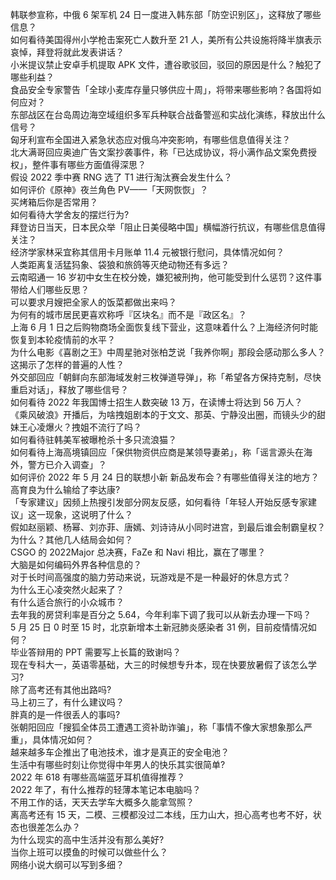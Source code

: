 韩联参宣称，中俄 6 架军机 24 日一度进入韩东部「防空识别区」，这释放了哪些信息？  
如何看待美国得州小学枪击案死亡人数升至 21 人，美所有公共设施将降半旗表示哀悼，拜登将就此发表讲话？  
小米提议禁止安卓手机提取 APK 文件，遭谷歌驳回，驳回的原因是什么？触犯了哪些利益？  
食品安全专家警告「全球小麦库存量只够供应十周」，将带来哪些影响？各国将如何应对？  
东部战区在台岛周边海空域组织多军兵种联合战备警巡和实战化演练，释放出什么信号？  
匈牙利宣布全国进入紧急状态应对俄乌冲突影响，有哪些信息值得关注？  
北大满哥回应奥迪广告文案抄袭事件，称「已达成协议，将小满作品文案免费授权」，整件事有哪些方面值得深思？  
假设 2022 季中赛 RNG 选了 T1 进行淘汰赛会发生什么？  
如何评价《原神》夜兰角色 PV——「天网恢恢」？  
买烤箱后你是否常用？  
如何看待大学舍友的摆烂行为?  
拜登访日当天，日本民众举「阻止日美侵略中国」横幅游行抗议，有哪些信息值得关注？  
经济学家林采宜称其信用卡月账单 11.4 元被银行慰问，具体情况如何？  
人类距离复活猛犸象、袋狼和旅鸽等灭绝动物还有多远？  
云南昭通一 16 岁初中女生在校分娩，嫌犯被刑拘，他可能受到什么惩罚？这件事带给人们哪些反思？  
可以要求月嫂把全家人的饭菜都做出来吗？  
为何有的城市居民更喜欢称呼『区块名』而不是『政区名』？  
上海 6 月 1 日之后购物商场全面恢复线下营业，这意味着什么？上海经济何时能恢复到本轮疫情前的水平？  
为什么电影《喜剧之王》中周星驰对张柏芝说「我养你啊」那段会感动那么多人？这揭示了怎样的普遍的人性？  
外交部回应「朝鲜向东部海域发射三枚弹道导弹」，称「希望各方保持克制，尽快重启对话」，释放了哪些信号？  
如何看待 2022 年我国博士招生人数突破 13 万，在读博士将达到 56 万人？  
《乘风破浪》开播后，为啥拽姐剧本的于文文、那英、宁静没出圈，而镜头少的甜妹王心凌爆火？拽姐不流行了吗？  
如何看待驻韩美军被曝枪杀十多只流浪猫？  
如何看待上海高境镇回应「保供物资供应商是某领导妻弟」，称「谣言源头在海外，警方已介入调查」？  
如何评价 2022 年 5 月 24 日的联想小新 新品发布会？有哪些值得关注的地方？  
高育良为什么输给了李达康?  
「专家建议」因频上热搜引发部分网友反感，如何看待「年轻人开始反感专家建议」这一现象，这说明了什么？  
假如赵丽颖、杨幂、刘亦菲、唐嫣、刘诗诗从小同时进宫，到最后谁会制霸皇权？为什么？其他几人结局会如何？  
CSGO 的 2022Major 总决赛，FaZe 和 Navi 相比，赢在了哪里？  
大脑是如何编码外界各种信息的？  
对于长时间高强度的脑力劳动来说，玩游戏是不是一种最好的休息方式？  
为什么王心凌突然火起来了？  
有什么适合旅行的小众城市？  
去年我的房贷利率是百分之 5.64，今年利率下调了我可以从新去办理一下吗？  
5 月 25 日 0 时至 15 时，北京新增本土新冠肺炎感染者 31 例，目前疫情情况如何？  
毕业答辩用的 PPT 需要写上长篇的致谢吗？  
现在专科大一，英语零基础，大三的时候想专升本，现在快要放暑假了该怎么学习?  
除了高考还有其他出路吗?  
马上初三了，有什么建议吗？  
胖真的是一件很丢人的事吗?  
张朝阳回应「搜狐全体员工遭遇工资补助诈骗」，称「事情不像大家想象那么严重」，具体情况如何？  
越来越多车企推出了电池技术，谁才是真正的安全电池？  
生活中有哪些时刻让你觉得中年男人的快乐其实很简单?  
2022 年 618 有哪些高端蓝牙耳机值得推荐？  
2022 年了，有什么推荐的轻薄本笔记本电脑吗？  
不用工作的话，天天去学车大概多久能拿驾照？  
离高考还有 15 天，二模、三模都没过二本线，压力山大，担心高考也考不好，状态也很差怎么办？  
为什么现实的高中生活并没有那么美好?  
当你上班可以摸鱼的时候可以做些什么？  
网络小说大纲可以写到多细？  
